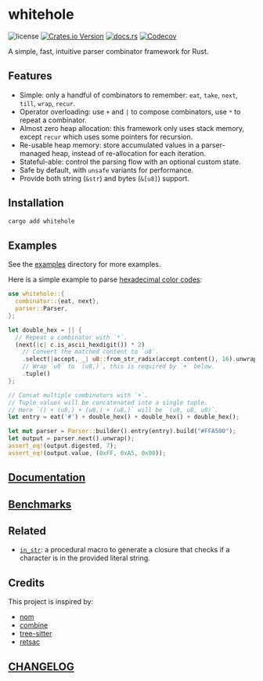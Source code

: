 # whitehole

![license](https://img.shields.io/github/license/DiscreteTom/whitehole?style=flat-square)
[![Crates.io Version](https://img.shields.io/crates/v/whitehole?style=flat-square)](https://crates.io/crates/whitehole)
[![docs.rs](https://img.shields.io/docsrs/whitehole?style=flat-square)](https://docs.rs/whitehole/)
[![Codecov](https://img.shields.io/codecov/c/github/DiscreteTom/whitehole?style=flat-square)](https://codecov.io/gh/DiscreteTom/whitehole)

A simple, fast, intuitive parser combinator framework for Rust.

## Features

- Simple: only a handful of combinators to remember: `eat`, `take`, `next`, `till`, `wrap`, `recur`.
- Operator overloading: use `+` and `|` to compose combinators, use `*` to repeat a combinator.
- Almost zero heap allocation: this framework only uses stack memory, except `recur` which uses some pointers for recursion.
- Re-usable heap memory: store accumulated values in a parser-managed heap, instead of re-allocation for each iteration.
- Stateful-able: control the parsing flow with an optional custom state.
- Safe by default, with `unsafe` variants for performance.
- Provide both string (`&str`) and bytes (`&[u8]`) support.

## Installation

```bash
cargo add whitehole
```

## Examples

See the [examples](./examples) directory for more examples.

Here is a simple example to parse [hexadecimal color codes](./examples/hex_color.rs):

```rust
use whitehole::{
  combinator::{eat, next},
  parser::Parser,
};

let double_hex = || {
  // Repeat a combinator with `*`.
  (next(|c| c.is_ascii_hexdigit()) * 2)
    // Convert the matched content to `u8`.
    .select(|accept, _| u8::from_str_radix(accept.content(), 16).unwrap())
    // Wrap `u8` to `(u8,)`, this is required by `+` below.
    .tuple()
};

// Concat multiple combinators with `+`.
// Tuple values will be concatenated into a single tuple.
// Here `() + (u8,) + (u8,) + (u8,)` will be `(u8, u8, u8)`.
let entry = eat('#') + double_hex() + double_hex() + double_hex();

let mut parser = Parser::builder().entry(entry).build("#FFA500");
let output = parser.next().unwrap();
assert_eq!(output.digested, 7);
assert_eq!(output.value, (0xFF, 0xA5, 0x00));
```

## [Documentation](https://docs.rs/whitehole/)

## [Benchmarks](https://github.com/DiscreteTom/whitehole-bench)

## Related

- [`in_str`](https://github.com/DiscreteTom/in_str/): a procedural macro to generate a closure that checks if a character is in the provided literal string.

## Credits

This project is inspired by:

- [nom](https://github.com/rust-bakery/nom)
- [combine](https://github.com/Marwes/combine)
- [tree-sitter](https://github.com/tree-sitter/tree-sitter)
- [retsac](https://github.com/DiscreteTom/retsac)

## [CHANGELOG](./CHANGELOG.md)
